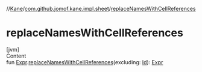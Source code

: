 //[Kane](../index.md)/[com.github.jomof.kane.impl.sheet](index.md)/[replaceNamesWithCellReferences](replace-names-with-cell-references.md)



# replaceNamesWithCellReferences  
[jvm]  
Content  
fun [Expr](../com.github.jomof.kane.impl/-expr/index.md).[replaceNamesWithCellReferences](replace-names-with-cell-references.md)(excluding: [Id](../com.github.jomof.kane.impl/index.md#%5Bcom.github.jomof.kane.impl%2FId%2F%2F%2FPointingToDeclaration%2F%5D%2FClasslikes%2F-1708580935)): [Expr](../com.github.jomof.kane.impl/-expr/index.md)  



